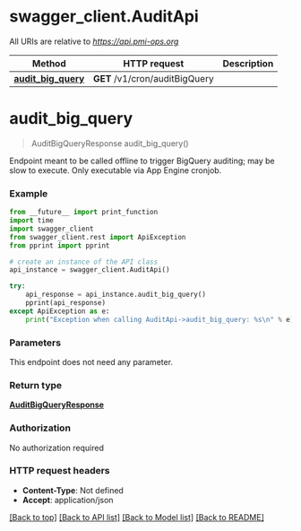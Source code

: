 # swagger_client.AuditApi

All URIs are relative to *https://api.pmi-ops.org*

Method | HTTP request | Description
------------- | ------------- | -------------
[**audit_big_query**](AuditApi.md#audit_big_query) | **GET** /v1/cron/auditBigQuery | 


# **audit_big_query**
> AuditBigQueryResponse audit_big_query()



Endpoint meant to be called offline to trigger BigQuery auditing; may be slow to execute. Only executable via App Engine cronjob. 

### Example 
```python
from __future__ import print_function
import time
import swagger_client
from swagger_client.rest import ApiException
from pprint import pprint

# create an instance of the API class
api_instance = swagger_client.AuditApi()

try: 
    api_response = api_instance.audit_big_query()
    pprint(api_response)
except ApiException as e:
    print("Exception when calling AuditApi->audit_big_query: %s\n" % e)
```

### Parameters
This endpoint does not need any parameter.

### Return type

[**AuditBigQueryResponse**](AuditBigQueryResponse.md)

### Authorization

No authorization required

### HTTP request headers

 - **Content-Type**: Not defined
 - **Accept**: application/json

[[Back to top]](#) [[Back to API list]](../README.md#documentation-for-api-endpoints) [[Back to Model list]](../README.md#documentation-for-models) [[Back to README]](../README.md)

